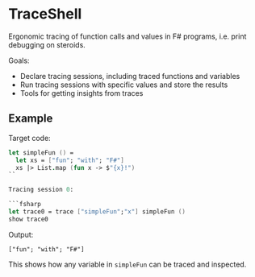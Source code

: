 # TraceShell

Ergonomic tracing of function calls and values in F# programs, i.e. print debugging on steroids.

Goals:

- Declare tracing sessions, including traced functions and variables
- Run tracing sessions with specific values and store the results
- Tools for getting insights from traces

## Example

Target code:

```fsharp
let simpleFun () =
  let xs = ["fun"; "with"; "F#"]
  xs |> List.map (fun x -> $"{x}!")
``

Tracing session 0:

```fsharp
let trace0 = trace ["simpleFun";"x"] simpleFun ()
show trace0
```

Output:

```
["fun"; "with"; "F#"]
```

This shows how any variable in `simpleFun` can be traced and inspected.
